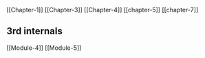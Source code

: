 [[Chapter-1]]
[[Chapter-3]]
[[Chapter-4]]
[[chapter-5]]
[[chapter-7]]


## 3rd internals
[[Module-4]]
[[Module-5]]